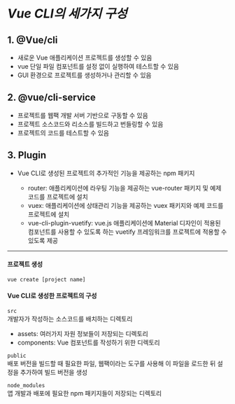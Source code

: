 # _Vue CLI의 세가지 구성_

## 1. @Vue/cli
- 새로운 Vue 애플리케이션 프로젝트를 생성할 수 있음
- vue 단일 파일 컴포넌트를 설정 없이 실행하여 테스트할 수 있음
- GUI 환경으로 프로젝트를 생성하거나 관리할 수 있음


## 2. @vue/cli-service
- 프로젝트를 웹팩 개발 서버 기반으로 구동할 수 있음
- 프로젝트 소스코드와 리소스를 빌드하고 번들링할 수 있음
- 프로젝트의 코드를 테스트할 수 있음

## 3. Plugin
- Vue CLI로 생성된 프로젝트의 추가적인 기능을 제공하는 npm 패키지

    - router: 애플리케이션에 라우팅 기능을 제공하는 vue-router 패키지 및 예제 코드를 프로젝트에 설치
    - vuex: 애플리케이션에 상태관리 기능을 제공하는 vuex 패키지와 예제 코드를 프로젝트에 설치
    - vue-cli-plugin-vuetify: vue.js 애플리케이션에 Material 디자인이 적용된 컴포넌트를 사용할 수 있도록 하는 vuetify 프레임워크를 프로젝트에 적용할 수 있도록 제공
---

#### 프로젝트 생성
```vue create [project name]```


#### Vue CLI로 생성한 프로젝트의 구성  
   

```src```  
개발자가  작성하는 소스코드를 배치하는 디렉토리
- assets: 여러가지 자원 정보들이 저장되는 디렉토리
- components: Vue 컴포넌트를 작성하기 위한 디렉토리

```public```  
배포 버전을 빌드할 때 필요한 파일, 웹팩이라는 도구를 사용해 이 파일을 로드한 뒤 설정을 추가하여 빌드 버전을 생성

```node_modules```  
앱 개발과 배포에 필요한 npm 패키지들이 저장되는 디렉토리  


